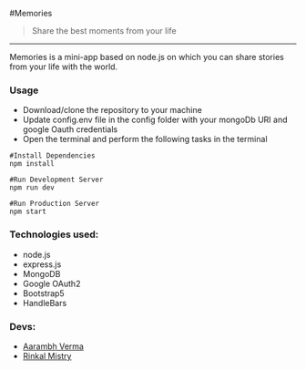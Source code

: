 #Memories
> Share the best moments from your life
---
Memories is a mini-app based on node.js on which you can share stories from your life with the world.

### Usage
- Download/clone the repository to your machine
- Update config.env file in the config folder with your mongoDb URI and google Oauth credentials
- Open the terminal and perform the following tasks in the terminal
```
#Install Dependencies
npm install

#Run Development Server
npm run dev

#Run Production Server
npm start
```

### Technologies used:
- node.js
- express.js
- MongoDB
- Google OAuth2
- Bootstrap5
- HandleBars

### Devs:
- [Aarambh Verma](https://github.com/AarambhVerma)
- [Rinkal Mistry](https://github.com/RInkal25)
